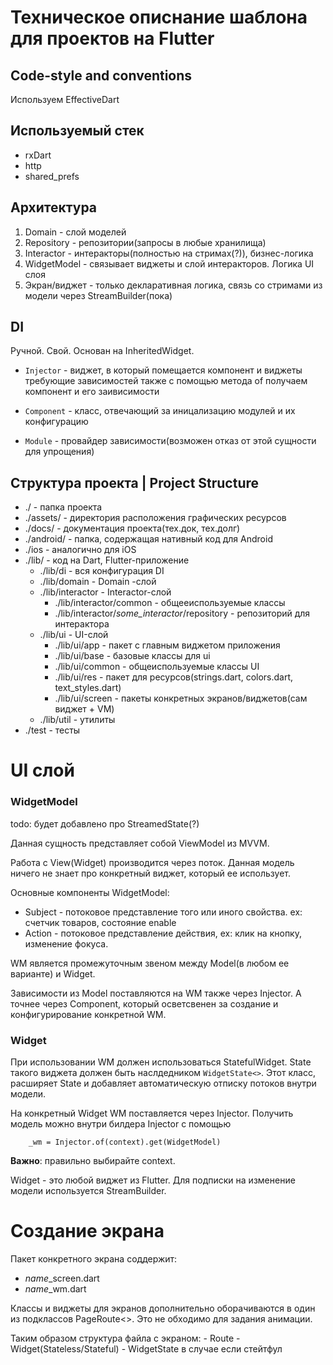# Техническое описнание шаблона для проектов на Flutter

## Code-style and conventions

Используем EffectiveDart

## Используемый стек

* rxDart
* http
* shared_prefs

## Архитектура

1. Domain - слой моделей
2. Repository - репозитории(запросы в любые хранилища)
3. Interactor - интеракторы(полностью на стримах(?)), бизнес-логика
4. WidgetModel - связывает виджеты и слой интеракторов. Логика UI слоя
5. Экран/виджет - только декларативная логика, связь со стримами из модели через StreamBuilder(пока)

## DI

Ручной. Свой.
Основан на InheritedWidget.
 - `Injector` - виджет, в который помещается  компонент и виджеты требующие зависимостей
    также с помощью метода of получаем компонент и его заивисимости

 - `Component` - класс, отвечающий за иницализацию модулей и их конфигурацию
 - `Module` - провайдер зависимости(возможен отказ от этой сущности для упрощения)

## Структура проекта | Project Structure

- ./ - папка проекта
- ./assets/ - директория расположения графических ресурсов
- ./docs/ - документация проекта(тех.док, тех.долг)
- ./android/ - папка, содержащая нативный код для Android
- ./ios - аналогично для iOS
- ./lib/ - код на Dart, Flutter-приложение
    - ./lib/di - вся конфигурация DI
    - ./lib/domain - Domain -слой
    - ./lib/interactor - Interactor-слой
        - ./lib/interactor/common - общееиспользуемые классы
        - ./lib/interactor/*some_interactor*/repository - репозиторий для интерактора
    - ./lib/ui - UI-слой
        - ./lib/ui/app - пакет с главным виджетом приложения
        - ./lib/ui/base - базовые классы для ui
        - ./lib/ui/common - общеиспользуемые классы UI
        - ./lib/ui/res - пакет для ресурсов(strings.dart, colors.dart, text_styles.dart)
        - ./lib/ui/screen - пакеты конкретных экранов/виджетов(сам виджет + VM)
    - ./lib/util - утилиты
- ./test - тесты

# UI слой

### WidgetModel
todo: будет добавлено про StreamedState(?)

Данная сущность представляет собой ViewModel из MVVM.

Работа с View(Widget) производится через поток. Данная модель ничего не знает про
конкретный виджет, который ее использует.

Основные компоненты WidgetModel:
 - Subject - потоковое представление того или иного свойства. ex: счетчик товаров, состояние enable
 - Action - потоковое представление действия, ex: клик на кнопку, изменение фокуса.

WM является промежуточным звеном между Model(в любом ее варианте) и Widget.

Зависимости из Model поставляются на WM также через Injector. А точнее через Component,
который осветсвенен за создание и конфигурирование конкретной WM.

### Widget

При использовании WM должен использоваться StatefulWidget.
State такого виджета должен быть наслдедником `WidgetState<>`.
Этот класс, расширяет State и добавляет автоматическую отписку потоков внутри модели.

На конкретный Widget WM поставляется через Injector. Получить модель можно внутри билдера
Injector с помощью
```
    _wm = Injector.of(context).get(WidgetModel)
```

**Важно**: правильно выбирайте context.


Widget - это любой виджет из Flutter.
Для подписки на изменение модели используется StreamBuilder.


# Создание экрана

Пакет конкретного экрана соддержит:
- *name*_screen.dart
- *name*_wm.dart

Классы и виджеты для экранов дополнительно оборачиваются в один из подклассов
PageRoute<>.
Это не обходимо для задания анимации.

Таким образом структура файла с экраном:
    - Route
    - Widget(Stateless/Stateful)
    - WidgetState в случае если стейтфул

